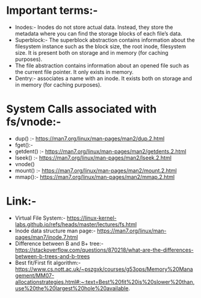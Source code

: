 # Important terms:-
  * Inodes:- Inodes do not store actual data. Instead, they store the metadata where you can find the storage blocks of each file’s data.
  * Superblock:- The superblock abstraction contains information about the filesystem instance such as the block size, the root inode, filesystem size. It is present both on storage and in memory (for caching purposes).
  * The file abstraction contains information about an opened file such as the current file pointer. It only exists in memory.
  * Dentry:-  associates a name with an inode. It exists both on storage and in memory (for caching purposes).

# System Calls associated with fs/vnode:-
 * dup() :- https://man7.org/linux/man-pages/man2/dup.2.html
 * fget():- 
 * getdent() :- https://man7.org/linux/man-pages/man2/getdents.2.html
 * lseek() :- https://man7.org/linux/man-pages/man2/lseek.2.html
 * vnode() 
 * mount() :- https://man7.org/linux/man-pages/man2/mount.2.html
 * mmap():- https://man7.org/linux/man-pages/man2/mmap.2.html


# Link:-
   * Virtual File System:- https://linux-kernel-labs.github.io/refs/heads/master/lectures/fs.html
   * Inode data structure man page:- https://man7.org/linux/man-pages/man7/inode.7.html
   * Difference between B and B+ tree:- https://stackoverflow.com/questions/870218/what-are-the-differences-between-b-trees-and-b-trees
   * Best fit/First fit algorithm:- https://www.cs.nott.ac.uk/~pszgxk/courses/g53ops/Memory%20Management/MM07-allocationstrategies.html#:~:text=Best%20fit%20is%20slower%20than,use%20the%20largest%20hole%20available.


